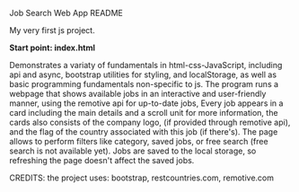 Job Search Web App README

My very first js project.

__Start point: index.html__

Demonstrates a variaty of fundamentals in html-css-JavaScript, including api and async, bootstrap utilities for styling, and localStorage, 
as well as basic programming fundamentals non-specific to js.
The program runs a webpage that shows available jobs in an interactive and user-friendly manner, using the remotive api for up-to-date jobs,
Every job appears in a card including the main details and a scroll unit for more information, the cards also consists of the company logo, (if provided through remotive api),
and the flag of the country associated with this job (if there's).
The page allows to perform filters like category, saved jobs, or free search (free search is not available yet).
Jobs are saved to the local storage, so refreshing the page doesn't affect the saved jobs.

CREDITS: the project uses: bootstrap, restcountries.com, remotive.com
